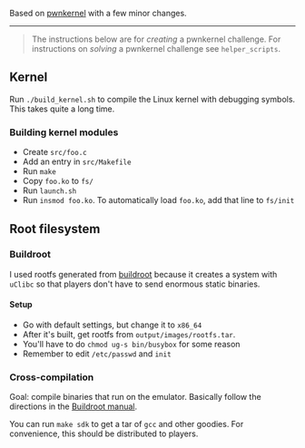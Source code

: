 Based on [pwnkernel](https://github.com/pwncollege/pwnkernel) with a few minor
changes.

---

> The instructions below are for *creating* a pwnkernel challenge. For
> instructions on *solving* a pwnkernel challenge see `helper_scripts`.

## Kernel

Run `./build_kernel.sh` to compile the Linux kernel with debugging symbols.
This takes quite a long time.

### Building kernel modules

- Create `src/foo.c`
- Add an entry in `src/Makefile`
- Run `make`
- Copy `foo.ko` to `fs/`
- Run `launch.sh`
- Run `insmod foo.ko`. To automatically load `foo.ko`, add that line to `fs/init`

## Root filesystem

### Buildroot

I used rootfs generated from [buildroot](https://buildroot.org/) because it
creates a system with `uClibc` so that players don't have to send enormous
static binaries.

#### Setup
- Go with default settings, but change it to `x86_64`
- After it's built, get rootfs from `output/images/rootfs.tar`.
- You'll have to do `chmod ug-s bin/busybox` for some reason
- Remember to edit `/etc/passwd` and `init`

### Cross-compilation

Goal: compile binaries that run on the emulator. Basically follow the
directions in the
[Buildroot manual](https://buildroot.org/downloads/manual/manual.html#_using_the_generated_toolchain_outside_buildroot).

You can run `make sdk` to get a tar of `gcc` and other goodies. For
convenience, this should be distributed to players.
